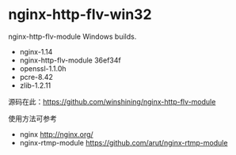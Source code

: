 # nginx-http-flv-win32
nginx-http-flv-module Windows builds. 

* nginx-1.14
* nginx-http-flv-module  36ef34f
* openssl-1.1.0h
* pcre-8.42
* zlib-1.2.11

源码在此：https://github.com/winshining/nginx-http-flv-module

使用方法可参考 
* nginx http://nginx.org/
* nginx-rtmp-module https://github.com/arut/nginx-rtmp-module
